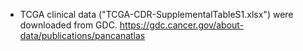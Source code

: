 - TCGA clinical data ("TCGA-CDR-SupplementalTableS1.xlsx") were downloaded from GDC.
https://gdc.cancer.gov/about-data/publications/pancanatlas
